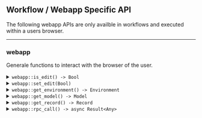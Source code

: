 ## Workflow / Webapp Specific API
The following webapp APIs are only availble in workflows and executed within a users browser.

------------------------------------------------------------------------------------------
### webapp
Generale functions to interact with the browser of the user.
<details>
 <summary><code>webapp::is_edit() -> Bool</code></summary>

##### Description
Returns a boolean to indicate if the user is in edit mode or not.
##### Returns
> | data type               | description                                                           |
> |-------------------------|-----------------------------------------------------------------------|
> | Bool                    | Returns true when the user is in edit mode, false if he is not |

</details>

<details>
 <summary><code>webapp::set_edit(Bool)</code></summary>

##### Description
Defines the new edit status for the user.
##### Parameters
> | parameter | data type               | description                                                           |
> |-----------|-------------------------|-----------------------------------------------------------------------|
> | 0         | Bool                    | Enable or disable the edit mode |

</details>

<details>
 <summary><code>webapp::get_environment() -> Environment</code></summary>

##### Description
Returns the actual environment the user is logged in.
##### Returns
> | data type               | description                                                           |
> |-------------------------|-----------------------------------------------------------------------|
> | Environment             | Returns the actual the environment of the user |

</details>

<details>
 <summary><code>webapp::get_model() -> Model</code></summary>

##### Description
Returns the model this workflow is started from.
##### Returns
> | data type               | description                                                           |
> |-------------------------|-----------------------------------------------------------------------|
> | Model                   | The model this workflow is called from |

</details>

<details>
 <summary><code>webapp::get_record() -> Record</code></summary>

##### Description
Returns the record this workflow is started from.
##### Returns
> | data type               | description                                                           |
> |-------------------------|-----------------------------------------------------------------------|
> | Record                  | The record this workflow is called from |

</details>

<details>
 <summary><code>webapp::rpc_call() -> async Result&lt;Any&gt;</code></summary>

##### Description
Calls a service for this record on the server. Returns the response from the server, which can be either
a any kind of a value or an error string. This is an async fuunction which need to be awaited.
##### Parameters
> | parameter | data type               | description                                                           |
> |-----------|-------------------------|-----------------------------------------------------------------------|
> | 0         | String                  | The ident/name of the service which should be called |
> | 1         | Any                     | A value which should be send to the service - () for none |
##### Returns
> | data type               | description                                                           |
> |-------------------------|-----------------------------------------------------------------------|
> | async Result&lt;Any&gt; | The answer from the executed service |

</details>